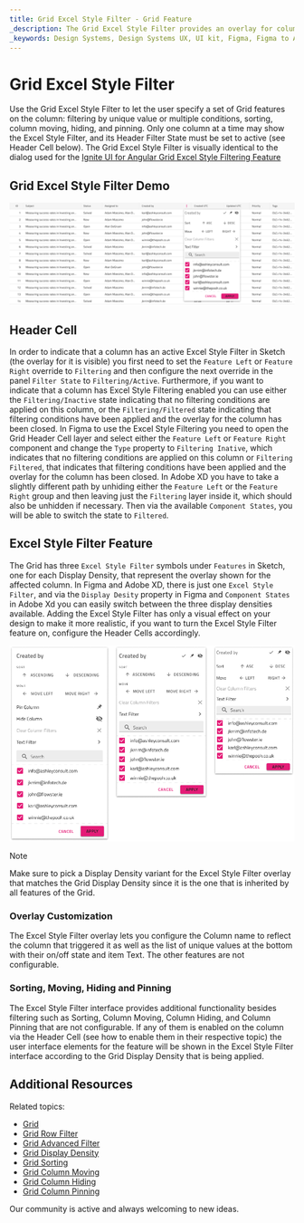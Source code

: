 ```yaml
---
title: Grid Excel Style Filter - Grid Feature
_description: The Grid Excel Style Filter provides an overlay for column manipulations such as sorting, filtering, column moving, hiding, and pinning.
_keywords: Design Systems, Design Systems UX, UI kit, Figma, Figma to Angular, Export code from Figma, Figma to HTML, Figma UI kits, Sketch, Ignite UI for Angular, Sketch to Angular, Angular, Angular Design System, Export code from Sketch, Design Kits for Angular, Sketch HTML, Sketch to HTML, Sketch UI kits, Adobe XD, Adobe XD to Angular, Export code from Adobe XD, Adobe XD to HTML, Adobe XD UI kits
---
```


# Grid Excel Style Filter

Use the Grid Excel Style Filter to let the user specify a set of Grid features on the column: filtering by unique value or multiple conditions, sorting, column moving, hiding, and pinning. Only one column at a time may show the Excel Style Filter, and its Header Filter State must be set to active (see Header Cell below). The Grid Excel Style Filter is visually identical to the dialog used for the [Ignite UI for Angular Grid Excel Style Filtering Feature](https://www.infragistics.com/products/ignite-ui-angular/angular/components/grid/excel_style_filtering.html)

## Grid Excel Style Filter Demo

<img class="responsive-img" src="../images/grid_excel_style_filter_demo.png" srcset="../images/grid_excel_style_filter_demo@2x.png 2x" />

## Header Cell

In order to indicate that a column has an active Excel Style Filter in Sketch (the overlay for it is visible) you first need to set the `Feature Left` or `Feature Right` override to `Filtering` and then configure the next override in the panel `Filter State` to `Filtering/Active`. Furthermore, if you want to indicate that a column has Excel Style Filtering enabled you can use either the `Filtering/Inactive` state indicating that no filtering conditions are applied on this column, or the `Filtering/Filtered` state indicating that filtering conditions have been applied and the overlay for the column has been closed. In Figma to use the Excel Style Filtering you need to open the Grid Header Cell layer and select either the `Feature Left` or `Feature Right` component and change the `Type` property to `Filtering Inative`, which indicates that no filtering conditions are applied on this column or `Filtering Filtered`, that indicates that filtering conditions have been applied and the overlay for the column has been closed. In Adobe XD you have to take a slightly different path by unhiding either the `Feature Left` or the `Feature Right` group and then leaving just the `Filtering` layer inside it, which should also be unhidden if necessary. Then via the available `Component States`, you will be able to switch the state to `Filtered`.

## Excel Style Filter Feature

The Grid has three `Excel Style Filter` symbols under `Features` in Sketch, one for each Display Density, that represent the overlay shown for the affected column. In Figma and Adobe XD, there is just one `Excel Style Filter`, and via the `Display Desity` property in Figma and `Component States` in Adobe Xd you can easily switch between the three display densities available. Adding the Excel Style Filter has only a visual effect on your design to make it more realistic, if you want to turn the Excel Style Filter feature on, configure the Header Cells accordingly.

<img class="responsive-img" src="../images/grid_excel_style_filter_densities.png" srcset="../images/grid_excel_style_filter_densities@2x.png 2x" />

> [!Note]
> Make sure to pick a Display Density variant for the Excel Style Filter overlay that matches the Grid Display Density since it is the one that is inherited by all features of the Grid.

### Overlay Customization

The Excel Style Filter overlay lets you configure the Column name to reflect the column that triggered it as well as the list of unique values at the bottom with their on/off state and item Text. The other features are not configurable.

### Sorting, Moving, Hiding and Pinning

The Excel Style Filter interface provides additional functionality besides filtering such as Sorting, Column Moving, Column Hiding, and Column Pinning that are not configurable. If any of them is enabled on the column via the Header Cell (see how to enable them in their respective topic) the user interface elements for the feature will be shown in the Excel Style Filter interface according to the Grid Display Density that is being applied.

## Additional Resources

Related topics:

- [Grid](grid.md)
- [Grid Row Filter](grid-row-filter.md)
- [Grid Advanced Filter](grid-advanced-filter.md)
- [Grid Display Density](grid-display-density.md)
- [Grid Sorting](grid-sorting.md)
- [Grid Column Moving](grid-column-moving.md)
- [Grid Column Hiding](grid-column-hiding.md)
- [Grid Column Pinning](grid-column-pinning.md)
  <div class="divider--half"></div>

Our community is active and always welcoming to new ideas.
